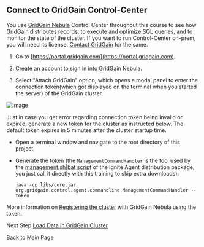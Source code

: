 ## Connect to GridGain Control-Center
You use [GridGain Nebula](https://portal.gridgain.com) Control Center throughout this course to see how GridGain distributes 
records, to execute and optimize SQL queries, and to monitor the state of the cluster. If you want to run Control-Center on-prem, you will need its license. [Contact GridGain](https://www.gridgain.com/contact) for the same.

1. Go to [https://portal.gridgain.com](https://portal.gridgain.com).

2. Create an account to sign in into GridGain Nebula.

3. Select "Attach GridGain" option, which opens a modal panel to enter the connection token(which got displayed on the terminal when you started the server) of the GridGain cluster.

![image](https://github.com/user-attachments/assets/c9b9406c-3d82-4d65-88a4-14090f22cdab)

Just in case you get error regarding connection token being invalid or expired, generate a new token for the cluster as instructed below. The default token expires in 5 minutes after the cluster startup time.

* Open a terminal window and navigate to the root directory of this project.
    
* Generate the token (the `ManagementCommandHandler` is the tool used by the 
    [management.sh|bat script](https://www.gridgain.com/docs/control-center/latest/clusters#generating-a-token) of the 
    Ignite Agent distribution package, you just call it directly with this training to skip extra downloads): 
    
  <pre><code>java -cp libs/core.jar org.gridgain.control.agent.commandline.ManagementCommandHandler --token</code></pre>
     
More information on [Registering the cluster](https://www.gridgain.com/docs/control-center/latest/clusters#adding-clusters) with GridGain Nebula 
using the token.

Next Step:[Load Data in GridGain Cluster](LoadData.md)

Back to [Main Page](../README.md)